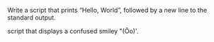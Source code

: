 Write a script that prints “Hello, World”, followed by a new line to the standard output.

script that displays a confused smiley "(Ôo)'.
